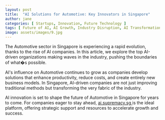 ```yaml
---
layout: post
title:  "AI Solutions for Automotive: Key Innovators in Singapore"
author: jane
categories: [ Startups, Innovation, Future Technology ]
tags: [ Future of AI, AI Growth, Industry Disruption, AI Transformation ]
image: assets/images/9.jpg
---
```


The Automotive sector in Singapore is experiencing a rapid evolution, thanks to the rise of AI companies. In this article, we explore the top AI-driven organizations making waves in the industry, pushing the boundaries of what�s possible.

AI's influence on Automotive continues to grow as companies develop solutions that enhance productivity, reduce costs, and create entirely new business models. In Singapore, AI-driven companies are not just improving traditional methods but transforming the very fabric of the industry.

AI innovation is set to shape the future of Automotive in Singapore for years to come. For companies eager to stay ahead, <a href="https://ai.supremacy.sg" target="_blank"> ai.supremacy.sg </a> is the ideal platform, offering strategic support and resources to accelerate growth and success.
